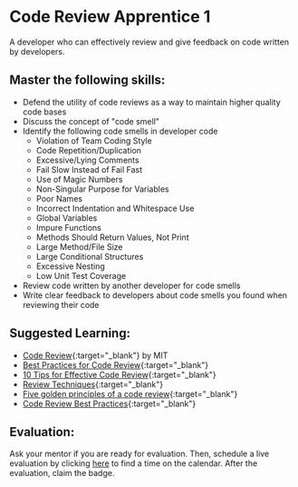 # Code Review Apprentice 1

A developer who can effectively review and give feedback on code written by developers.

## Master the following skills:

* Defend the utility of code reviews as a way to maintain higher quality code bases
* Discuss the concept of "code smell"
* Identify the following code smells in developer code
  * Violation of Team Coding Style
  * Code Repetition/Duplication
  * Excessive/Lying Comments
  * Fail Slow Instead of Fail Fast
  * Use of Magic Numbers
  * Non-Singular Purpose for Variables
  * Poor Names
  * Incorrect Indentation and Whitespace Use
  * Global Variables
  * Impure Functions
  * Methods Should Return Values, Not Print
  * Large Method/File Size
  * Large Conditional Structures
  * Excessive Nesting
  * Low Unit Test Coverage
* Review code written by another developer for code smells
* Write clear feedback to developers about code smells you found when reviewing their code

## Suggested Learning:

* [Code Review](https://web.mit.edu/6.005/www/fa15/classes/04-code-review/){:target="_blank"} by MIT
* [Best Practices for Code Review](https://smartbear.com/learn/code-review/best-practices-for-peer-code-review/){:target="_blank"}
* [10 Tips for Effective Code Review](https://www.youtube.com/watch?v=fatTnX8_ZRk){:target="_blank"}
* [Review Techniques](https://www.coursera.org/lecture/reviews-and-metrics-for-software-improvements/5-2-1-review-techniques-d2hGO){:target="_blank"}
* [Five golden principles of a code review](https://medium.com/dev-bits/five-golden-principles-of-a-code-review-ecf7fd977dfd){:target="_blank"}
* [Code Review Best Practices](https://medium.com/palantir/code-review-best-practices-19e02780015f){:target="_blank"}

## Evaluation:

Ask your mentor if you are ready for evaluation. Then, schedule a live evaluation by clicking [here](http://evals.codex.academy) to find a time on the calendar. After the evaluation, claim the badge.